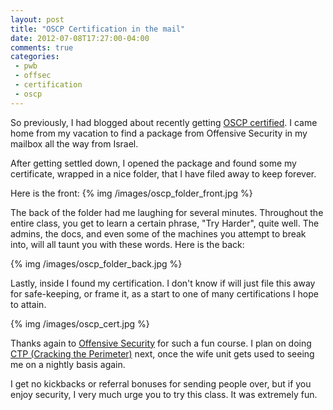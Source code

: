 ```yaml
---
layout: post
title: "OSCP Certification in the mail"
date: 2012-07-08T17:27:00-04:00
comments: true
categories:
 - pwb
 - offsec
 - certification
 - oscp
---
```


So previously, I had blogged about recently getting [OSCP certified](http://www.offensive-security.com/information-security-certifications/oscp-offensive-security-certified-professional). I came home from my vacation to find a package from Offensive Security in my mailbox all the way from Israel. 

After getting settled down, I opened the package and found some my certificate, wrapped in a nice folder, that I have filed away to keep forever. 

Here is the front: 
{% img /images/oscp_folder_front.jpg %}

The back of the folder had me laughing for several minutes. Throughout the entire class, you get to learn a certain phrase, "Try Harder", quite well. The admins, the docs, and even some of the machines you attempt to break into, will all taunt you with these words. Here is the back: 

{% img /images/oscp_folder_back.jpg %}

Lastly, inside I found my certification.  I don't know if will just file this away for safe-keeping, or frame it, as a start to one of many certifications I hope to attain. 

{% img /images/oscp_cert.jpg %}

Thanks again to [Offensive Security](http://www.offensive-security.com) for such a fun course. I plan on doing [CTP (Cracking the Perimeter)](http://www.offensive-security.com/information-security-training/cracking-the-perimeter/) next, once the wife unit gets used to seeing me on a nightly basis again. 

I get no kickbacks or referral bonuses for sending people over, but if you enjoy security, I very much urge you to try this class.  It was extremely fun.